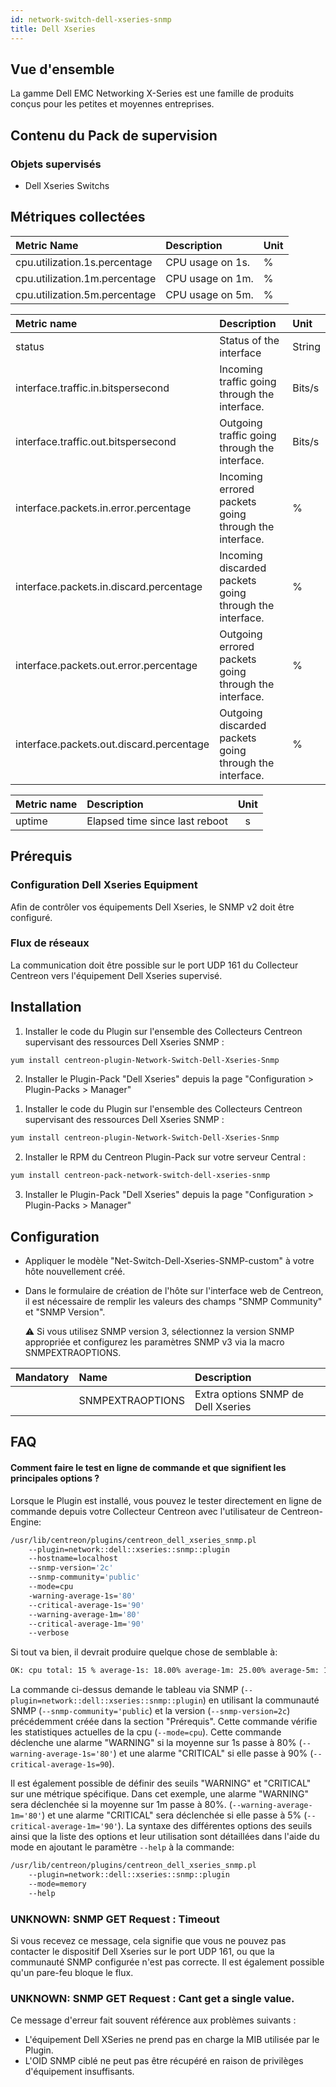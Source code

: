 ```yaml
---
id: network-switch-dell-xseries-snmp
title: Dell Xseries
---
```


## Vue d'ensemble

La gamme Dell EMC Networking X-Series est une famille de produits conçus pour les petites et moyennes entreprises.
	
## Contenu du Pack de supervision

### Objets supervisés

* Dell Xseries Switchs

## Métriques collectées 

<!--DOCUSAURUS_CODE_TABS-->
<!--Cpu-->

| Metric Name                              | Description            | Unit  |
| :--------------------------------------- | :--------------------- | :---- |
| cpu.utilization.1s.percentage            | CPU usage on 1s.       |   %   |
| cpu.utilization.1m.percentage            | CPU usage on 1m.       |   %   |
| cpu.utilization.5m.percentage            | CPU usage on 5m.       |   %   |

<!--Interfaces-->

| Metric name                              | Description                                                | Unit   |
| :--------------------------------------- | :----------------------------------------------------------| :----- |
| status                                   | Status of the interface                                    | String |
| interface.traffic.in.bitspersecond       | Incoming traffic going through the interface.     			| Bits/s |
| interface.traffic.out.bitspersecond      | Outgoing traffic going through the interface.    			| Bits/s |
| interface.packets.in.error.percentage    | Incoming errored packets going through the interface. 		|   %	 | 
| interface.packets.in.discard.percentage  | Incoming discarded packets going through the interface.	|   %	 |
| interface.packets.out.error.percentage   | Outgoing errored packets going through the interface. 		|   %	 |
| interface.packets.out.discard.percentage | Outgoing discarded packets going through the interface. 	|   %	 | 

<!--Uptime-->

| Metric name | Description                                | Unit |
| :---------- | :----------------------------------------- | :--: |
| uptime      | Elapsed time since last reboot             |   s  |

<!--END_DOCUSAURUS_CODE_TABS-->

## Prérequis

### Configuration Dell Xseries Equipment  

Afin de contrôler vos équipements Dell Xseries, le SNMP v2 doit être configuré.

### Flux de réseaux

La communication doit être possible sur le port UDP 161 du Collecteur Centreon vers l'équipement Dell Xseries supervisé.
 
## Installation

<!--DOCUSAURUS_CODE_TABS-->

<!--Online IMP Licence & IT-100 Editions-->

1. Installer le code du Plugin sur l'ensemble des Collecteurs Centreon supervisant des ressources Dell Xseries SNMP :

```bash
yum install centreon-plugin-Network-Switch-Dell-Xseries-Snmp
```

2. Installer le Plugin-Pack "Dell Xseries" depuis la page "Configuration > Plugin-Packs > Manager"


<!--Offline IMP License-->

1. Installer le code du Plugin sur l'ensemble des Collecteurs Centreon supervisant des ressources Dell Xseries SNMP :

```bash
yum install centreon-plugin-Network-Switch-Dell-Xseries-Snmp
```

2. Installer le RPM du Centreon Plugin-Pack sur votre serveur Central :

```bash
yum install centreon-pack-network-switch-dell-xseries-snmp
```

3. Installer le Plugin-Pack "Dell Xseries" depuis la page "Configuration > Plugin-Packs > Manager"

<!--END_DOCUSAURUS_CODE_TABS-->

## Configuration

* Appliquer le modèle "Net-Switch-Dell-Xseries-SNMP-custom" à votre hôte nouvellement créé.
* Dans le formulaire de création de l'hôte sur l'interface web de Centreon, il est nécessaire 
de remplir les valeurs des champs "SNMP Community" et "SNMP Version".

    :warning: Si vous utilisez SNMP version 3, sélectionnez la version SNMP appropriée 
    et configurez les paramètres SNMP v3 via la macro SNMPEXTRAOPTIONS.

| Mandatory   | Name                    | Description                                                                                 |
| :---------- | :---------------------- | :------------------------------------------------------------------------------------------ |
|             | SNMPEXTRAOPTIONS        | Extra options SNMP de Dell Xseries                                                          |

## FAQ

#### Comment faire le test en ligne de commande et que signifient les principales options ?

Lorsque le Plugin est installé, vous pouvez le tester directement en ligne de commande 
depuis votre Collecteur Centreon avec l'utilisateur de Centreon-Engine:

```bash
/usr/lib/centreon/plugins/centreon_dell_xseries_snmp.pl
	--plugin=network::dell::xseries::snmp::plugin
	--hostname=localhost
	--snmp-version='2c'
	--snmp-community='public' 
	--mode=cpu
	-warning-average-1s='80' 
	--critical-average-1s='90'
	--warning-average-1m='80' 
	--critical-average-1m='90'
	--verbose
```

Si tout va bien, il devrait produire quelque chose de semblable à:

```bash
OK: cpu total: 15 % average-1s: 18.00% average-1m: 25.00% average-5m: 15.00%|'cpu.utilization.1s.percentage'=18%;80;90;0;100; 'cpu.utilization.1m.percentage'=25%;80;90;0;100; 'cpu.utilization.1s.percentage'=15%;;;0;100
```

La commande ci-dessus demande le tableau via SNMP (```--plugin=network::dell::xseries::snmp::plugin```) en utilisant la communauté SNMP (```--snmp-community='public```) et la version (```--snmp-version=2c```) précédemment créée dans la section "Prérequis".
Cette commande vérifie les statistiques actuelles de la cpu (```--mode=cpu```).
Cette commande déclenche une alarme "WARNING" si la moyenne sur 1s passe à 80% (```--warning-average-1s='80'```) et une alarme "CRITICAL" si elle passe à 90% (```--critical-average-1s=90```). 

Il est également possible de définir des seuils "WARNING" et "CRITICAL" sur une métrique spécifique. Dans cet exemple, une alarme "WARNING" sera déclenchée si la moyenne sur 1m passe à 80%. (```--warning-average-1m='80'```) et une alarme "CRITICAL" sera déclenchée si elle passe à 5% (```--critical-average-1m='90'```).
La syntaxe des différentes options des seuils ainsi que la liste des options et leur utilisation sont détaillées dans l'aide du mode en ajoutant le paramètre ```--help``` à la commande:

```bash
/usr/lib/centreon/plugins/centreon_dell_xseries_snmp.pl 
	--plugin=network::dell::xseries::snmp::plugin
	--mode=memory
	--help
```

### UNKNOWN: SNMP GET Request : Timeout

Si vous recevez ce message, cela signifie que vous ne pouvez pas contacter le dispositif Dell Xseries sur le port UDP 161, ou que la communauté SNMP configurée n'est pas correcte. Il est également possible qu'un pare-feu bloque le flux.

### UNKNOWN: SNMP GET Request : Cant get a single value.

Ce message d'erreur fait souvent référence aux problèmes suivants : 
* L'équipement Dell XSeries ne prend pas en charge la MIB utilisée par le Plugin.
* L'OID SNMP ciblé ne peut pas être récupéré en raison de privilèges d'équipement insuffisants.